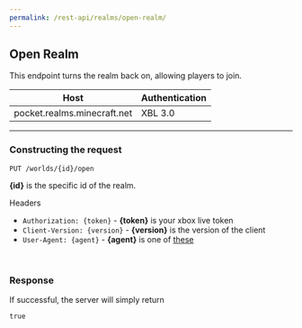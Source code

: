 ```yaml
---
permalink: /rest-api/realms/open-realm/
---
```

## Open Realm
This endpoint turns the realm back on, allowing players to join.

| Host                        | Authentication |
| --------------------------- | -------------- |
| pocket.realms.minecraft.net | XBL 3.0        |

---

### Constructing the request
```
PUT /worlds/{id}/open
```

**{id}** is the specific id of the realm.

Headers  
* `Authorization: {token}`    - **{token}** is your xbox live token  
* `Client-Version: {version}` - **{version}** is the version of the client
* `User-Agent: {agent}`       - **{agent}** is one of [these](../#user-agents)

<br>

### Response
If successful, the server will simply return
```
true
```
